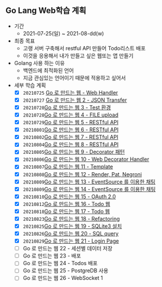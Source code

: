 ## Go Lang Web학습 계획
- 기간 
  -  2021-07-25(일) ~ 2021-08-dd(w)
- 최종 목표 
  - 고랭 서버 구축해서 restful API 만들어 Todo리스트 배포 
  - 이것을 응용해서 내가 만들고 싶은 웹또는 앱 만들기  
- Golang 사용 하는 이유 
  - 백엔드에 최적화된 언어
  - 지금 관심있는 언어이기 때문에 적용하고 싶어서 
- 세부 학습 계획   
  - [x] `20210725` [Go 로 만드는 웹 - Web Handler](../05.GolangWeb/0725/2021년07월25일-GoLang_WebHandler.md)
  - [x] `20210727` [Go 로 만드는 웹 2 - JSON Transfer](../05.GolangWeb/0727/2021년07월27일-GoLangWeb_JsonTransfer.md)
  - [x] `20210728`[Go 로 만드는 웹 3 - Test 환경](../05.GolangWeb/0728/01.Test환경/2021년07월28일_GoLangWeb-Test환경.md)
  - [x] `20210728`[Go 로 만드는 웹 4 - FILE upload](../05.GolangWeb/0728/02.FileUpload/2021년07월28일_GoLangWeb-FileUpload.md)
  - [x] `20210729`[Go 로 만드는 웹 5 - RESTful API](../05.GolangWeb/0729/01.RESTfulAPI1/2021년07월29일_GoLangWeb-RESTfulAPI1.md)
  - [x] `20210801`[Go 로 만드는 웹 6 - RESTful API](../05.GolangWeb/0801/01.RESTfulAPI2/2021년08월01일_GoLangWeb-RESTfulAPI2.md)
  - [x] `20210802`[Go 로 만드는 웹 7 - RESTful API](../05.GolangWeb/0802/01.RESTfulAPI3/2021년08월02일_GoLangWeb-RESTfulAPI3.md)
  - [x] `20210804`[Go 로 만드는 웹 8 - RESTful API](../05.GolangWeb/0804/01.RESTfulAPI4/2021년08월04일_GoLangWeb-RESTfulAPI4.md)
  - [x] `20210805`[Go 로 만드는 웹 9 - Decorator 패턴](../05.GolangWeb/0805/01.Decorator/2021년08월05일_GoLangWeb-Decorator패턴.md)
  - [x] `20210806`[Go 로 만드는 웹 10 - Web Decorator Handler](../05.GolangWeb/0806/01.WebDecoratorHandler/2021년08월06일_GoLangWeb-WebDecoratorHandler.md)
  - [x] `20210807`[Go 로 만드는 웹 11 - Template](../05.GolangWeb/0807/01.Template/2021년08월07일_GoLangWeb-Template.md)
  - [x] `20210808`[Go 로 만드는 웹 12 - Render, Pat, Negroni](../05.GolangWeb/0808/01.Render,Pat,Negroni/2021년08월07일_GoLangWeb-Render,Pat,Negroni.md)
  - [x] `20210809`[Go 로 만드는 웹 13 - EventSource 를 이용한 채팅](../05.GolangWeb/0809/2021년08월09일_GoLangWeb-EventSource를이용한채팅.md)
  - [x] `20210809`[Go 로 만드는 웹 14 - EventSource 를 이용한 채팅](../05.GolangWeb/0809/2021년08월09일_GoLangWeb-EventSource를이용한채팅2.md)
  - [x] `20210810`[Go 로 만드는 웹 15 - OAuth 2.0](../05.GolangWeb/0810/01.OAuth2.0/2021년08월10일_GoLangWeb-OAuth2.0.md)
  - [x] `20210812`[Go 로 만드는 웹 16 - Todo 웹](../05.GolangWeb/0812/Todo웹1/2021년08월11일_GoLangWeb-Todo웹.md)
  - [x] `20210818`[Go 로 만드는 웹 17 - Todo 웹](../05.GolangWeb/0818/01.ToDoWeb2/2021년08월18일_GoLangWeb-ToDoWeb2.md)
  - [x] `20210823`[Go 로 만드는 웹 18 - Refactoring](../05.GolangWeb/0823/01.Refactoring/2021년08월23일_GoLangWeb-Refactoring.md)
  - [x] `20210825`[Go 로 만드는 웹 19 - SQLite3 설치](../05.GolangWeb/0825/01.SQL3설치/2021년08월25일_GoLangWeb-SQLite3설치.md)
  - [x] `20210826`[Go 로 만드는 웹 20 - SQL query](../05.GolangWeb/0826/01.SQLquery/2021년08월26일_GoLangWeb-SQLquery.md)
  - [x] `20210829`[Go 로 만드는 웹 21 - Login Page](../05.GolangWeb/0829/01.LoginPage/2021년08월29일_GoLangWeb-LoginPage.md)
  - [ ] Go 로 만드는 웹 22 - 세션별 데이터 저장
  - [ ] Go 로 만드는 웹 23 - 배포
  - [ ] Go 로 만드는 웹 24 - Todos 배포
  - [ ] Go 로 만드는 웹 25 - PostgreDB 사용
  - [ ] Go 로 만드는 웹 26 - WebSocket 1
